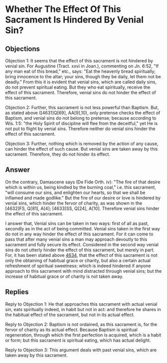 # Whether The Effect Of This Sacrament Is Hindered By Venial Sin?

## Objections

Objection 1: It seems that the effect of this sacrament is not hindered by venial sin. For Augustine (Tract. xxvi in Joan.), commenting on Jn. 6:52, "If any man eat of this bread," etc., says: "Eat the heavenly bread spiritually; bring innocence to the altar; your sins, though they be daily, let them not be deadly." From this it is evident that venial sins, which are called daily sins, do not prevent spiritual eating. But they who eat spiritually, receive the effect of this sacrament. Therefore, venial sins do not hinder the effect of this sacrament.

Objection 2: Further, this sacrament is not less powerful than Baptism. But, as stated above ([4631]Q[69], AA[9],10), only pretense checks the effect of Baptism, and venial sins do not belong to pretense; because according to Wis. 1:5: "the Holy Spirit of discipline will flee from the deceitful," yet He is not put to flight by venial sins. Therefore neither do venial sins hinder the effect of this sacrament.

Objection 3: Further, nothing which is removed by the action of any cause, can hinder the effect of such cause. But venial sins are taken away by this sacrament. Therefore, they do not hinder its effect.

## Answer

On the contrary, Damascene says (De Fide Orth. iv): "The fire of that desire which is within us, being kindled by the burning coal," i.e. this sacrament, "will consume our sins, and enlighten our hearts, so that we shall be inflamed and made godlike." But the fire of our desire or love is hindered by venial sins, which hinder the fervor of charity, as was shown in the [4632]FS, Q[81], A[4]; [4633]SS, Q[24], A[10]. Therefore venial sins hinder the effect of this sacrament.

I answer that, Venial sins can be taken in two ways: first of all as past, secondly as in the act of being committed. Venial sins taken in the first way do not in any way hinder the effect of this sacrament. For it can come to pass that after many venial sins a man may approach devoutly to this sacrament and fully secure its effect. Considered in the second way venial sins do not utterly hinder the effect of this sacrament, but merely in part. For, it has been stated above [4634](A[1]), that the effect of this sacrament is not only the obtaining of habitual grace or charity, but also a certain actual refreshment of spiritual sweetness: which is indeed hindered if anyone approach to this sacrament with mind distracted through venial sins; but the increase of habitual grace or of charity is not taken away.

## Replies

Reply to Objection 1: He that approaches this sacrament with actual venial sin, eats spiritually indeed, in habit but not in act: and therefore he shares in the habitual effect of the sacrament, but not in its actual effect.

Reply to Objection 2: Baptism is not ordained, as this sacrament is, for the fervor of charity as its actual effect. Because Baptism is spiritual regeneration, through which the first perfection is acquired, which is a habit or form; but this sacrament is spiritual eating, which has actual delight.

Reply to Objection 3: This argument deals with past venial sins, which are taken away by this sacrament.